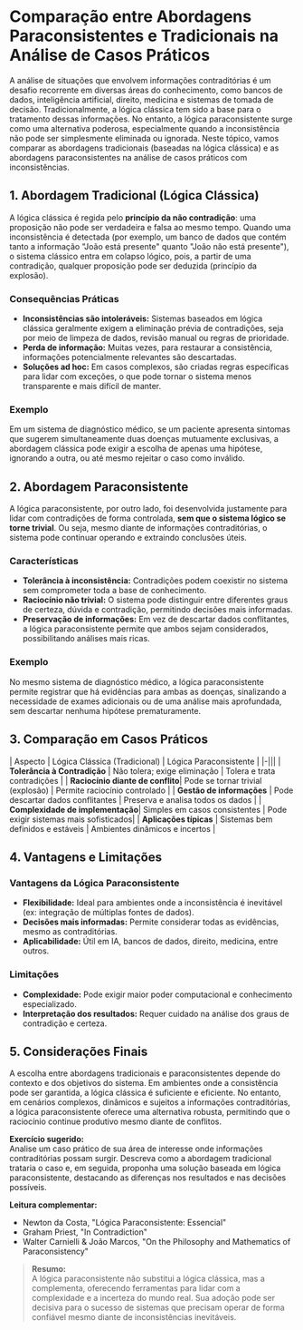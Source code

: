 # Comparação entre Abordagens Paraconsistentes e Tradicionais na Análise de Casos Práticos

A análise de situações que envolvem informações contraditórias é um desafio recorrente em diversas áreas do conhecimento, como bancos de dados, inteligência artificial, direito, medicina e sistemas de tomada de decisão. Tradicionalmente, a lógica clássica tem sido a base para o tratamento dessas informações. No entanto, a lógica paraconsistente surge como uma alternativa poderosa, especialmente quando a inconsistência não pode ser simplesmente eliminada ou ignorada. Neste tópico, vamos comparar as abordagens tradicionais (baseadas na lógica clássica) e as abordagens paraconsistentes na análise de casos práticos com inconsistências.



## 1. Abordagem Tradicional (Lógica Clássica)

A lógica clássica é regida pelo **princípio da não contradição**: uma proposição não pode ser verdadeira e falsa ao mesmo tempo. Quando uma inconsistência é detectada (por exemplo, um banco de dados que contém tanto a informação "João está presente" quanto "João não está presente"), o sistema clássico entra em colapso lógico, pois, a partir de uma contradição, qualquer proposição pode ser deduzida (princípio da explosão).

### Consequências Práticas

- **Inconsistências são intoleráveis:** Sistemas baseados em lógica clássica geralmente exigem a eliminação prévia de contradições, seja por meio de limpeza de dados, revisão manual ou regras de prioridade.
- **Perda de informação:** Muitas vezes, para restaurar a consistência, informações potencialmente relevantes são descartadas.
- **Soluções ad hoc:** Em casos complexos, são criadas regras específicas para lidar com exceções, o que pode tornar o sistema menos transparente e mais difícil de manter.

### Exemplo

Em um sistema de diagnóstico médico, se um paciente apresenta sintomas que sugerem simultaneamente duas doenças mutuamente exclusivas, a abordagem clássica pode exigir a escolha de apenas uma hipótese, ignorando a outra, ou até mesmo rejeitar o caso como inválido.



## 2. Abordagem Paraconsistente

A lógica paraconsistente, por outro lado, foi desenvolvida justamente para lidar com contradições de forma controlada, **sem que o sistema lógico se torne trivial**. Ou seja, mesmo diante de informações contraditórias, o sistema pode continuar operando e extraindo conclusões úteis.

### Características

- **Tolerância à inconsistência:** Contradições podem coexistir no sistema sem comprometer toda a base de conhecimento.
- **Raciocínio não trivial:** O sistema pode distinguir entre diferentes graus de certeza, dúvida e contradição, permitindo decisões mais informadas.
- **Preservação de informações:** Em vez de descartar dados conflitantes, a lógica paraconsistente permite que ambos sejam considerados, possibilitando análises mais ricas.

### Exemplo

No mesmo sistema de diagnóstico médico, a lógica paraconsistente permite registrar que há evidências para ambas as doenças, sinalizando a necessidade de exames adicionais ou de uma análise mais aprofundada, sem descartar nenhuma hipótese prematuramente.



## 3. Comparação em Casos Práticos

| Aspecto                         | Lógica Clássica (Tradicional)         | Lógica Paraconsistente                |
|-|||
| **Tolerância à Contradição**     | Não tolera; exige eliminação          | Tolera e trata contradições           |
| **Raciocínio diante de conflito**| Pode se tornar trivial (explosão)     | Permite raciocínio controlado         |
| **Gestão de informações**        | Pode descartar dados conflitantes     | Preserva e analisa todos os dados     |
| **Complexidade de implementação**| Simples em casos consistentes         | Pode exigir sistemas mais sofisticados|
| **Aplicações típicas**           | Sistemas bem definidos e estáveis     | Ambientes dinâmicos e incertos        |



## 4. Vantagens e Limitações

### Vantagens da Lógica Paraconsistente

- **Flexibilidade:** Ideal para ambientes onde a inconsistência é inevitável (ex: integração de múltiplas fontes de dados).
- **Decisões mais informadas:** Permite considerar todas as evidências, mesmo as contraditórias.
- **Aplicabilidade:** Útil em IA, bancos de dados, direito, medicina, entre outros.

### Limitações

- **Complexidade:** Pode exigir maior poder computacional e conhecimento especializado.
- **Interpretação dos resultados:** Requer cuidado na análise dos graus de contradição e certeza.



## 5. Considerações Finais

A escolha entre abordagens tradicionais e paraconsistentes depende do contexto e dos objetivos do sistema. Em ambientes onde a consistência pode ser garantida, a lógica clássica é suficiente e eficiente. No entanto, em cenários complexos, dinâmicos e sujeitos a informações contraditórias, a lógica paraconsistente oferece uma alternativa robusta, permitindo que o raciocínio continue produtivo mesmo diante de conflitos.

**Exercício sugerido:**  
Analise um caso prático de sua área de interesse onde informações contraditórias possam surgir. Descreva como a abordagem tradicional trataria o caso e, em seguida, proponha uma solução baseada em lógica paraconsistente, destacando as diferenças nos resultados e nas decisões possíveis.



**Leitura complementar:**  
- Newton da Costa, "Lógica Paraconsistente: Essencial"
- Graham Priest, "In Contradiction"
- Walter Carnielli & João Marcos, "On the Philosophy and Mathematics of Paraconsistency"



> **Resumo:**  
> A lógica paraconsistente não substitui a lógica clássica, mas a complementa, oferecendo ferramentas para lidar com a complexidade e a incerteza do mundo real. Sua adoção pode ser decisiva para o sucesso de sistemas que precisam operar de forma confiável mesmo diante de inconsistências inevitáveis.
